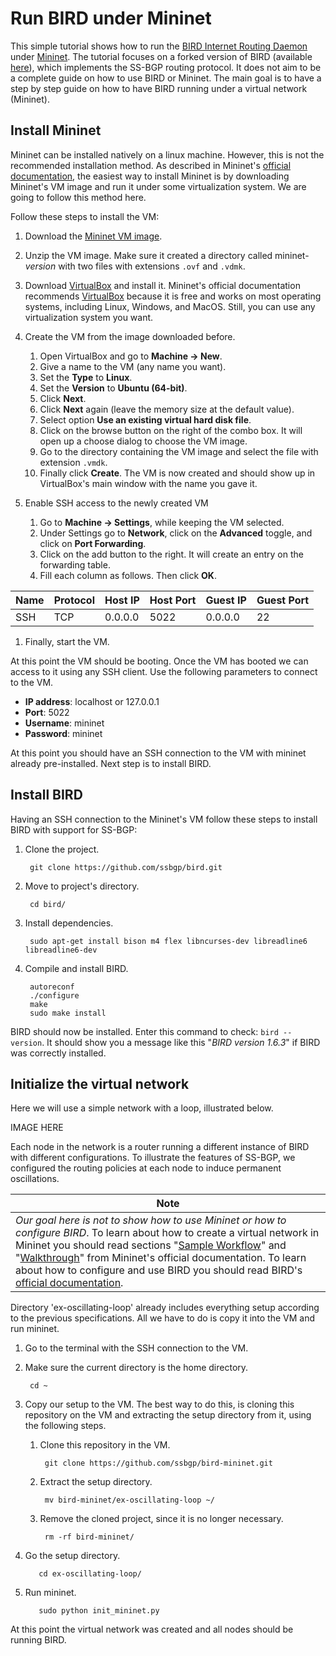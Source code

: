 # Run BIRD under Mininet

This simple tutorial shows how to run the [BIRD Internet Routing Daemon](http://bird.network.cz) under [Mininet](http://mininet.org). The tutorial focuses on a forked version of BIRD (available [here](https://github.com/ssbgp/bird)), which implements the SS-BGP routing protocol. It does not aim to be a complete guide on how to use BIRD or Mininet. The main goal is to have a step by step guide on how to have BIRD running under a virtual network (Mininet).

## Install Mininet

Mininet can be installed natively on a linux machine. However, this is not the recommended installation method. As described in Mininet's [official documentation](http://mininet.org/download), the easiest way to install Mininet is by downloading Mininet's VM image and run it under some virtualization system. We are going to follow this method here.

Follow these steps to install the VM:

1. Download the [Mininet VM image](https://github.com/mininet/mininet/wiki/Mininet-VM-Images).

1. Unzip the VM image. Make sure it created a directory called mininet-_version_ with two files with extensions `.ovf` and `.vdmk`.

1. Download [VirtualBox](https://www.virtualbox.org/wiki/Downloads) and install it. Mininet's official documentation recommends [VirtualBox](https://www.virtualbox.org/wiki/Downloads) because it is free and works on most operating systems, including Linux, Windows, and MacOS. Still, you can use any virtualization system you want.

1. Create the VM from the image downloaded before.

    1. Open VirtualBox and go to **Machine -> New**.
    1. Give a name to the VM (any name you want).
    1. Set the **Type** to **Linux**.
    1. Set the **Version** to **Ubuntu (64-bit)**.
    1. Click **Next**.
    1. Click **Next** again (leave the memory size at the default value).
    1. Select option **Use an existing virtual hard disk file**.
    1. Click on the browse button on the right of the combo box. It will open up a choose dialog to choose the VM image.
    1. Go to the directory containing the VM image and select the file with extension `.vmdk`.
    1. Finally click **Create**. The VM is now created and should show up in VirtualBox's main window with the name you gave it.

1. Enable SSH access to the newly created VM
    1. Go to **Machine -> Settings**, while keeping the VM selected.
    1. Under Settings go to **Network**, click on the **Advanced** toggle, and click on **Port Forwarding**.
    1. Click on the add button to the right. It will create an entry on the forwarding table.
    1. Fill each column as follows. Then click **OK**.

|Name|Protocol|Host IP|Host Port|Guest IP|Guest Port|
|----|--------|-------|---------|--------|----------|
|SSH |TCP     |0.0.0.0|5022     |0.0.0.0 |22        |

1. Finally, start the VM.

At this point the VM should be booting. Once the VM has booted we can access to it using any SSH client. Use the following parameters to connect to the VM.

- **IP address**: localhost or 127.0.0.1
- **Port**: 5022
- **Username**: mininet
- **Password**: mininet

At this point you should have an SSH connection to the VM with mininet already pre-installed. Next step is to install BIRD.

## Install BIRD

Having an SSH connection to the Mininet's VM follow these steps to install BIRD with support for SS-BGP:

1. Clone the project.

        git clone https://github.com/ssbgp/bird.git

1. Move to project's directory.

        cd bird/

1. Install dependencies.

        sudo apt-get install bison m4 flex libncurses-dev libreadline6 libreadline6-dev

1. Compile and install BIRD.

        autoreconf
        ./configure
        make
        sudo make install

BIRD should now be installed. Enter this command to check: `bird --version`. It should show you a message like this "*BIRD version 1.6.3*" if BIRD was correctly installed.

## Initialize the virtual network

Here we will use a simple network with a loop, illustrated below.

IMAGE HERE

Each node in the network is a router running a different instance of BIRD with different configurations. To illustrate the features of SS-BGP, we configured the routing policies at each node to induce permanent oscillations.

|Note|
|--|
|*Our goal here is not to show how to use Mininet or how to configure BIRD*. To learn about how to create a virtual network in Mininet you should read sections "[Sample Workflow](http://mininet.org/sample-workflow)" and "[Walkthrough](http://mininet.org/walkthrough)" from Mininet's official documentation. To learn about how to configure and use BIRD you should read BIRD's [official documentation](http://bird.network.cz/?get_doc&f=bird.html&v=20).|

Directory 'ex-oscillating-loop' already includes everything setup according to the previous specifications. All we have to do is copy it into the VM and run mininet.

1. Go to the terminal with the SSH connection to the VM.
1. Make sure the current directory is the home directory.

        cd ~

1. Copy our setup to the VM. The best way to do this, is cloning this repository on the VM and extracting the setup directory from it, using the following steps.

    1. Clone this repository in the VM.

            git clone https://github.com/ssbgp/bird-mininet.git

    1. Extract the setup directory.

            mv bird-mininet/ex-oscillating-loop ~/

    1. Remove the cloned project, since it is no longer necessary.

            rm -rf bird-mininet/

1. Go the setup directory.

          cd ex-oscillating-loop/

1. Run mininet.

          sudo python init_mininet.py

At this point the virtual network was created and all nodes should be running BIRD.
